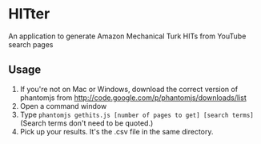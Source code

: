 HITter
======
An application to generate Amazon Mechanical Turk HITs from YouTube search pages

Usage
-----
 1. If you're not on Mac or Windows, download the correct version of phantomjs from http://code.google.com/p/phantomjs/downloads/list
 2. Open a command window
 3. Type `phantomjs gethits.js [number of pages to get] [search terms]` (Search terms don't need to be quoted.)
 4. Pick up your results. It's the .csv file in the same directory.